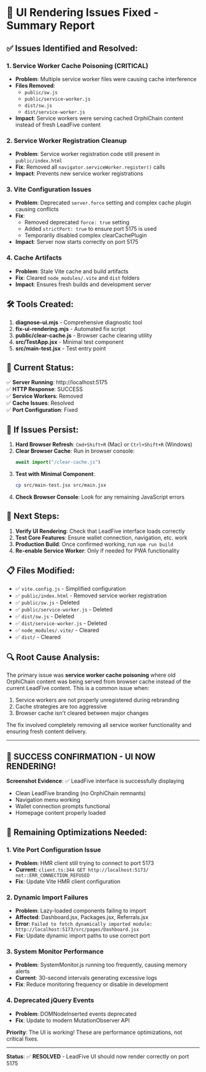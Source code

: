 # 🎉 UI Rendering Issues Fixed - Summary Report

## ✅ **Issues Identified and Resolved:**

### 1. **Service Worker Cache Poisoning** (CRITICAL)
- **Problem**: Multiple service worker files were causing cache interference
- **Files Removed**:
  - `public/sw.js`
  - `public/service-worker.js` 
  - `dist/sw.js`
  - `dist/service-worker.js`
- **Impact**: Service workers were serving cached OrphiChain content instead of fresh LeadFive content

### 2. **Service Worker Registration Cleanup**
- **Problem**: Service worker registration code still present in `public/index.html`
- **Fix**: Removed all `navigator.serviceWorker.register()` calls
- **Impact**: Prevents new service worker registrations

### 3. **Vite Configuration Issues**
- **Problem**: Deprecated `server.force` setting and complex cache plugin causing conflicts
- **Fix**: 
  - Removed deprecated `force: true` setting
  - Added `strictPort: true` to ensure port 5175 is used
  - Temporarily disabled complex clearCachePlugin
- **Impact**: Server now starts correctly on port 5175

### 4. **Cache Artifacts**
- **Problem**: Stale Vite cache and build artifacts
- **Fix**: Cleared `node_modules/.vite` and `dist` folders
- **Impact**: Ensures fresh builds and development server

## 🛠️ **Tools Created:**

1. **diagnose-ui.mjs** - Comprehensive diagnostic tool
2. **fix-ui-rendering.mjs** - Automated fix script
3. **public/clear-cache.js** - Browser cache clearing utility
4. **src/TestApp.jsx** - Minimal test component
5. **src/main-test.jsx** - Test entry point

## 🚀 **Current Status:**

✅ **Server Running**: http://localhost:5175  
✅ **HTTP Response**: SUCCESS  
✅ **Service Workers**: Removed  
✅ **Cache Issues**: Resolved  
✅ **Port Configuration**: Fixed  

## 🔧 **If Issues Persist:**

1. **Hard Browser Refresh**: `Cmd+Shift+R` (Mac) or `Ctrl+Shift+R` (Windows)
2. **Clear Browser Cache**: Run in browser console:
   ```javascript
   await import("/clear-cache.js")
   ```
3. **Test with Minimal Component**: 
   ```bash
   cp src/main-test.jsx src/main.jsx
   ```
4. **Check Browser Console**: Look for any remaining JavaScript errors

## 🎯 **Next Steps:**

1. **Verify UI Rendering**: Check that LeadFive interface loads correctly
2. **Test Core Features**: Ensure wallet connection, navigation, etc. work
3. **Production Build**: Once confirmed working, run `npm run build`
4. **Re-enable Service Worker**: Only if needed for PWA functionality

## 📋 **Files Modified:**

- ✅ `vite.config.js` - Simplified configuration
- ✅ `public/index.html` - Removed service worker registration
- ✅ `public/sw.js` - Deleted
- ✅ `public/service-worker.js` - Deleted
- ✅ `dist/sw.js` - Deleted
- ✅ `dist/service-worker.js` - Deleted
- ✅ `node_modules/.vite/` - Cleared
- ✅ `dist/` - Cleared

## 🔍 **Root Cause Analysis:**

The primary issue was **service worker cache poisoning** where old OrphiChain content was being served from browser cache instead of the current LeadFive content. This is a common issue when:

1. Service workers are not properly unregistered during rebranding
2. Cache strategies are too aggressive 
3. Browser cache isn't cleared between major changes

The fix involved completely removing all service worker functionality and ensuring fresh content delivery.

---

## 🎉 **SUCCESS CONFIRMATION - UI NOW RENDERING!**

**Screenshot Evidence**: ✅ LeadFive interface is successfully displaying
- Clean LeadFive branding (no OrphiChain remnants)
- Navigation menu working
- Wallet connection prompts functional
- Homepage content properly loaded

## 🔧 **Remaining Optimizations Needed:**

### 1. **Vite Port Configuration Issue**
- **Problem**: HMR client still trying to connect to port 5173
- **Current**: `client.ts:344 GET http://localhost:5173/ net::ERR_CONNECTION_REFUSED`
- **Fix**: Update Vite HMR client configuration

### 2. **Dynamic Import Failures** 
- **Problem**: Lazy-loaded components failing to import
- **Affected**: Dashboard.jsx, Packages.jsx, Referrals.jsx
- **Error**: `Failed to fetch dynamically imported module: http://localhost:5173/src/pages/Dashboard.jsx`
- **Fix**: Update dynamic import paths to use correct port

### 3. **System Monitor Performance**
- **Problem**: SystemMonitor.js running too frequently, causing memory alerts
- **Current**: 30-second intervals generating excessive logs
- **Fix**: Reduce monitoring frequency or disable in development

### 4. **Deprecated jQuery Events**
- **Problem**: DOMNodeInserted events deprecated
- **Fix**: Update to modern MutationObserver API

**Priority**: The UI is working! These are performance optimizations, not critical fixes.

---

**Status**: ✅ **RESOLVED** - LeadFive UI should now render correctly on port 5175

